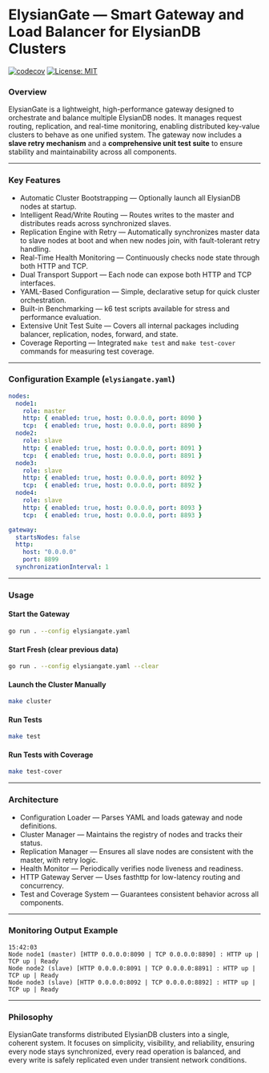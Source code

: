 # ElysianGate — Smart Gateway and Load Balancer for ElysianDB Clusters

[![codecov](https://codecov.io/gh/elysiandb/elysian-gate/branch/main/graph/badge.svg)](https://codecov.io/gh/elysiandb/elysian-gate)
[![License: MIT](https://img.shields.io/badge/License-MIT-yellow.svg)](LICENSE)

### Overview

ElysianGate is a lightweight, high-performance gateway designed to orchestrate and balance multiple ElysianDB nodes. It manages request routing, replication, and real-time monitoring, enabling distributed key-value clusters to behave as one unified system. The gateway now includes a **slave retry mechanism** and a **comprehensive unit test suite** to ensure stability and maintainability across all components.

---

### Key Features

* Automatic Cluster Bootstrapping — Optionally launch all ElysianDB nodes at startup.
* Intelligent Read/Write Routing — Routes writes to the master and distributes reads across synchronized slaves.
* Replication Engine with Retry — Automatically synchronizes master data to slave nodes at boot and when new nodes join, with fault-tolerant retry handling.
* Real-Time Health Monitoring — Continuously checks node state through both HTTP and TCP.
* Dual Transport Support — Each node can expose both HTTP and TCP interfaces.
* YAML-Based Configuration — Simple, declarative setup for quick cluster orchestration.
* Built-in Benchmarking — k6 test scripts available for stress and performance evaluation.
* Extensive Unit Test Suite — Covers all internal packages including balancer, replication, nodes, forward, and state.
* Coverage Reporting — Integrated `make test` and `make test-cover` commands for measuring test coverage.

---

### Configuration Example (`elysiangate.yaml`)

```yaml
nodes:
  node1:
    role: master
    http: { enabled: true, host: 0.0.0.0, port: 8090 }
    tcp:  { enabled: true, host: 0.0.0.0, port: 8890 }
  node2:
    role: slave
    http: { enabled: true, host: 0.0.0.0, port: 8091 }
    tcp:  { enabled: true, host: 0.0.0.0, port: 8891 }
  node3:
    role: slave
    http: { enabled: true, host: 0.0.0.0, port: 8092 }
    tcp:  { enabled: true, host: 0.0.0.0, port: 8892 }
  node4:
    role: slave
    http: { enabled: true, host: 0.0.0.0, port: 8093 }
    tcp:  { enabled: true, host: 0.0.0.0, port: 8893 }

gateway:
  startsNodes: false
  http:
    host: "0.0.0.0"
    port: 8899
  synchronizationInterval: 1
```

---

### Usage

#### Start the Gateway

```bash
go run . --config elysiangate.yaml
```

#### Start Fresh (clear previous data)

```bash
go run . --config elysiangate.yaml --clear
```

#### Launch the Cluster Manually

```bash
make cluster
```

#### Run Tests

```bash
make test
```

#### Run Tests with Coverage

```bash
make test-cover
```

---

### Architecture

* Configuration Loader — Parses YAML and loads gateway and node definitions.
* Cluster Manager — Maintains the registry of nodes and tracks their status.
* Replication Manager — Ensures all slave nodes are consistent with the master, with retry logic.
* Health Monitor — Periodically verifies node liveness and readiness.
* HTTP Gateway Server — Uses fasthttp for low-latency routing and concurrency.
* Test and Coverage System — Guarantees consistent behavior across all components.

---

### Monitoring Output Example

```
15:42:03
Node node1 (master) [HTTP 0.0.0.0:8090 | TCP 0.0.0.0:8890] : HTTP up | TCP up | Ready
Node node2 (slave) [HTTP 0.0.0.0:8091 | TCP 0.0.0.0:8891] : HTTP up | TCP up | Ready
Node node3 (slave) [HTTP 0.0.0.0:8092 | TCP 0.0.0.0:8892] : HTTP up | TCP up | Ready
```

---

### Philosophy

ElysianGate transforms distributed ElysianDB clusters into a single, coherent system. It focuses on simplicity, visibility, and reliability, ensuring every node stays synchronized, every read operation is balanced, and every write is safely replicated even under transient network conditions.
